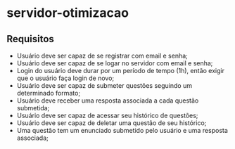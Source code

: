 # servidor-otimizacao

## Requisitos
+ Usuário deve ser capaz de se registrar com email e senha;
+ Usuário deve ser capaz de se logar no servidor com email e senha;
+ Login do usuário deve durar por um período de tempo (1h), então exigir que o usuário faça login de novo;
+ Usuário deve ser capaz de submeter questões seguindo um determinado formato;
+ Usuário deve receber uma resposta associada a cada questão submetida;
+ Usuário deve ser capaz de acessar seu histórico de questões;
+ Usuário deve ser capaz de deletar uma questão de seu histórico;
+ Uma questão tem um enunciado submetido pelo usuário e uma resposta associada;
